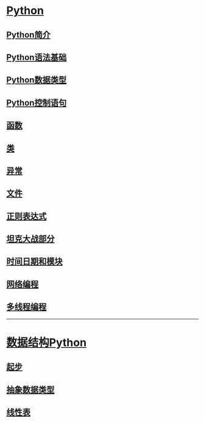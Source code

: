 # [Python](https://github.com/lsmilesmile/Python-Knowledge/tree/master/python)

## [Python简介](<https://github.com/lsmilesmile/Python-Knowledge/blob/master/python/Python%E4%B9%8B%E7%AE%80%E4%BB%8B1.md>)

## [Python语法基础](<https://github.com/lsmilesmile/Python-Knowledge/blob/master/python/Python%E4%B9%8B%E8%AF%AD%E6%B3%95%E5%9F%BA%E7%A1%802.md>)

## [Python数据类型](<https://github.com/lsmilesmile/Python-Knowledge/blob/master/python/Python%E4%B9%8B%E6%95%B0%E6%8D%AE%E7%B1%BB%E5%9E%8B3.md>)

## [Python控制语句](<https://github.com/lsmilesmile/Python-Knowledge/blob/master/python/Python%E4%B9%8B%E6%8E%A7%E5%88%B6%E8%AF%AD%E5%8F%A54.md>)

## [函数](<https://github.com/lsmilesmile/Python-Knowledge/blob/master/python/Python%E4%B9%8B%E5%87%BD%E6%95%B05.md>)

## [类](<https://github.com/lsmilesmile/Python-Knowledge/blob/master/python/Python%E4%B9%8B%E7%B1%BB6.md>)

## [异常](<https://github.com/lsmilesmile/Python-Knowledge/blob/master/python/Python%E4%B9%8B%E5%BC%82%E5%B8%B87.md>)

## [文件](<https://github.com/lsmilesmile/Python-Knowledge/blob/master/python/python%E4%B9%8B%E6%96%87%E4%BB%B68.md>)

## [正则表达式](<https://github.com/lsmilesmile/Python-Knowledge/blob/master/python/Python%E4%B9%8B%E6%AD%A3%E5%88%99%E8%A1%A8%E8%BE%BE%E5%BC%8F9.md>)

## [坦克大战部分](<https://github.com/lsmilesmile/Python-Knowledge/blob/master/python/Pthon%E4%B9%8B%E5%9D%A6%E5%85%8B%E5%A4%A7%E6%88%9810.md>)

## [时间日期和模块](<https://github.com/lsmilesmile/Python-Knowledge/blob/master/python/Python%E4%B9%8B%E6%97%B6%E9%97%B4%E6%97%A5%E6%9C%9F%E5%92%8C%E6%A8%A1%E5%9D%9711.md>)

## [网络编程](<https://github.com/lsmilesmile/Python-Knowledge/blob/master/python/Python%E4%B9%8B%E7%BD%91%E7%BB%9C%E7%BC%96%E7%A8%8B12.md>)

## [多线程编程](<https://github.com/lsmilesmile/Python-Knowledge/blob/master/python/Python%E4%B9%8B%E5%A4%9A%E7%BA%BF%E7%A8%8B%E7%BC%96%E7%A8%8B13.md>)

------

# [数据结构Python](https://github.com/lsmilesmile/Python-Knowledge/tree/master/%E6%95%B0%E6%8D%AE%E7%BB%93%E6%9E%84Python)

## [起步](https://github.com/lsmilesmile/Python-Knowledge/blob/master/%E6%95%B0%E6%8D%AE%E7%BB%93%E6%9E%84Python/%E8%B5%B7%E6%AD%A51.md)

## [抽象数据类型](https://github.com/lsmilesmile/Python-Knowledge/blob/master/%E6%95%B0%E6%8D%AE%E7%BB%93%E6%9E%84Python/%E6%8A%BD%E8%B1%A1%E6%95%B0%E6%8D%AE%E7%B1%BB%E5%9E%8B2.md)

## [线性表](https://github.com/lsmilesmile/Python-Knowledge/blob/master/%E6%95%B0%E6%8D%AE%E7%BB%93%E6%9E%84Python/%E7%BA%BF%E6%80%A7%E8%A1%A83.md)

## 